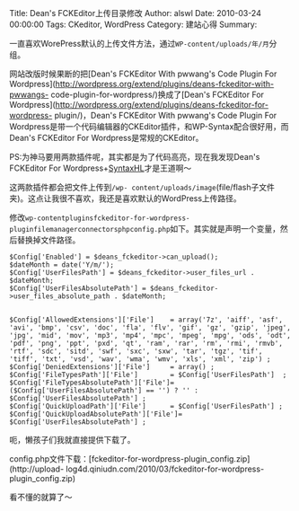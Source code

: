 Title: Dean's FCKEditor上传目录修改
Author: alswl
Date: 2010-03-24 00:00:00
Tags: CKeditor, WordPress
Category: 建站心得
Summary: 

一直喜欢WorePress默认的上传文件方法，通过`WP-content/uploads/年/月`分组。

网站改版时候果断的把[Dean's FCKEditor With pwwang's Code Plugin For
Wordpress](http://wordpress.org/extend/plugins/deans-fckeditor-with-pwwangs-
code-plugin-for-wordpress/)换成了[Dean's FCKEditor For
Wordpress](http://wordpress.org/extend/plugins/deans-fckeditor-for-wordpress-
plugin/)，Dean's FCKEditor With pwwang's Code Plugin For
Wordpress是带一个代码编辑器的CKEditor插件，和WP-Syntax配合很好用，而Dean's FCKEditor For
Wordpress是常规的CKEditor。

PS:为神马要用两款插件呢，其实都是为了代码高亮，现在我发现Dean's FCKEditor For
Wordpress+[SyntaxHL](http://github.com/RichGuk/syntaxhl)才是王道啊～

这两款插件都会把文件上传到`/wp-
content/uploads/image`(file/flash子文件夹)。这点让我很不喜欢，我还是喜欢默认的WordPress上传路径。

修改`wp-contentpluginsfckeditor-for-wordpress-
pluginfilemanagerconnectorsphpconfig.php`如下。其实就是声明一个变量，然后替换掉文件路径。

    
    $Config['Enabled'] = $deans_fckeditor->can_upload();
    $dateMonth = date('Y/m/');
    $Config['UserFilesPath'] = $deans_fckeditor->user_files_url . $dateMonth;
    $Config['UserFilesAbsolutePath'] = $deans_fckeditor->user_files_absolute_path . $dateMonth;
    
    
    $Config['AllowedExtensions']['File']	= array('7z', 'aiff', 'asf', 'avi', 'bmp', 'csv', 'doc', 'fla', 'flv', 'gif', 'gz', 'gzip', 'jpeg', 'jpg', 'mid', 'mov', 'mp3', 'mp4', 'mpc', 'mpeg', 'mpg', 'ods', 'odt', 'pdf', 'png', 'ppt', 'pxd', 'qt', 'ram', 'rar', 'rm', 'rmi', 'rmvb', 'rtf', 'sdc', 'sitd', 'swf', 'sxc', 'sxw', 'tar', 'tgz', 'tif', 'tiff', 'txt', 'vsd', 'wav', 'wma', 'wmv', 'xls', 'xml', 'zip') ;
    $Config['DeniedExtensions']['File']		= array() ;
    $Config['FileTypesPath']['File']		= $Config['UserFilesPath']  ;
    $Config['FileTypesAbsolutePath']['File']= ($Config['UserFilesAbsolutePath'] == '') ? '' : $Config['UserFilesAbsolutePath'] ;
    $Config['QuickUploadPath']['File']		= $Config['UserFilesPath'] ;
    $Config['QuickUploadAbsolutePath']['File']= $Config['UserFilesAbsolutePath'] ;

呃，懒孩子们我就直接提供下载了。

config.php文件下载：[fckeditor-for-wordpress-plugin_config.zip](http://upload-
log4d.qiniudn.com/2010/03/fckeditor-for-wordpress-plugin_config.zip)

看不懂的就算了～

